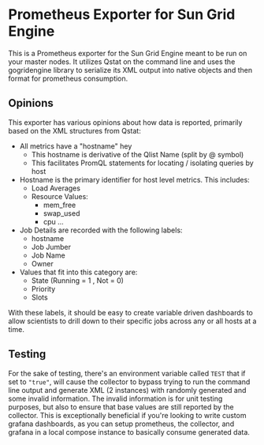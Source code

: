 # Prometheus Exporter for Sun Grid Engine

This is a Prometheus exporter for the Sun Grid Engine meant to be run on your master nodes. It utilizes Qstat on the command line and uses the gogridengine library to serialize its XML output into native objects and then format for prometheus consumption.

## Opinions

This exporter has various opinions about how data is reported, primarily based on the XML structures from Qstat:

* All metrics have a "hostname" hey
    * This hostname is derivative of the Qlist Name (split by @ symbol)
    * This facilitates PromQL statements for locating / isolating queries by host
* Hostname is the primary identifier for host level metrics. This includes:
    * Load Averages
    * Resource Values:
        * mem_free
        * swap_used
        * cpu ...
* Job Details are recorded with the following labels:
    * hostname
    * Job Jumber
    * Job Name
    * Owner
* Values that fit into this category are:
    * State (Running = 1 , Not = 0)
    * Priority
    * Slots

With these labels, it should be easy to create variable driven dashboards to allow scientists to drill down to their specific jobs across any or all hosts at a time. 

## Testing
For the sake of testing, there's an environment variable called `TEST` that if set to `"true"`, will cause the collector to bypass trying to run the command line output and generate XML (2 instances) with randomly generated and some invalid information. The invalid information is for unit testing purposes, but also to ensure that base values are still reported by the collector. This is exceptionally beneficial if you're looking to write custom grafana dashboards, as you can setup prometheus, the collector, and grafana in a local compose instance to basically consume generated data. 